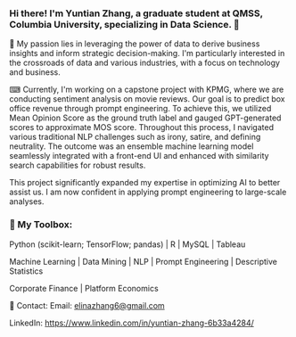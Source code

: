 ### Hi there! I'm Yuntian Zhang, a graduate student at QMSS, Columbia University, specializing in Data Science. 🙌
💫 My passion lies in leveraging the power of data to derive business insights and inform strategic decision-making. I'm particularly interested in the crossroads of data and various industries, with a focus on technology and business.

⌨ Currently, I'm working on a capstone project with KPMG, where we are conducting sentiment analysis on movie reviews. Our goal is to predict box office revenue through prompt engineering. To achieve this, we utilized Mean Opinion Score as the ground truth label and gauged GPT-generated scores to approximate MOS score. Throughout this process, I navigated various traditional NLP challenges such as irony, satire, and defining neutrality. The outcome was an ensemble machine learning model seamlessly integrated with a front-end UI and enhanced with similarity search capabilities for robust results.

This project significantly expanded my expertise in optimizing AI to better assist us. I am now confident in applying prompt engineering to large-scale analyses.

### 🔧 My Toolbox:
Python (scikit-learn; TensorFlow; pandas) | R | MySQL | Tableau

Machine Learning | Data Mining | NLP | Prompt Engineering | Descriptive Statistics

Corporate Finance | Platform Economics

📢 Contact:
Email: elinazhang6@gmail.com

LinkedIn: https://www.linkedin.com/in/yuntian-zhang-6b33a4284/
<!--
**zesiii/zesiii** is a ✨ _special_ ✨ repository because its `README.md` (this file) appears on your GitHub profile.

Here are some ideas to get you started:

- 🔭 I’m currently working on ...
- 🌱 I’m currently learning ...
- 👯 I’m looking to collaborate on ...
- 🤔 I’m looking for help with ...
- 💬 Ask me about ...
- 📫 How to reach me: ...
- 😄 Pronouns: ...
- ⚡ Fun fact: ...
-->
